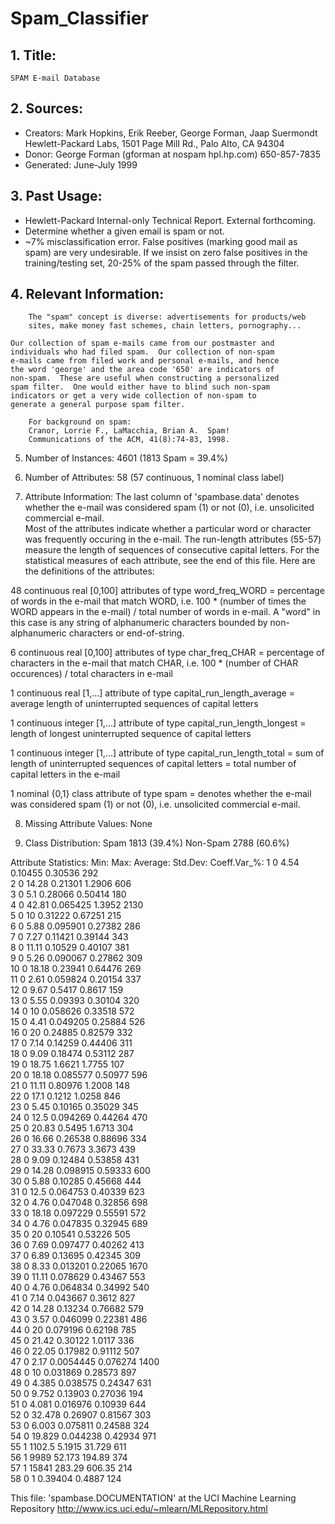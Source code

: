 # Spam_Classifier
 
## 1. Title:
    SPAM E-mail Database

## 2. Sources:
   - Creators: Mark Hopkins, Erik Reeber, George Forman, Jaap Suermondt
        Hewlett-Packard Labs, 1501 Page Mill Rd., Palo Alto, CA 94304
   - Donor: George Forman (gforman at nospam hpl.hp.com)  650-857-7835
   - Generated: June-July 1999

## 3. Past Usage:
   - Hewlett-Packard Internal-only Technical Report. External forthcoming.
   - Determine whether a given email is spam or not.
   - ~7% misclassification error.
       False positives (marking good mail as spam) are very undesirable.
       If we insist on zero false positives in the training/testing set,
       20-25% of the spam passed through the filter.

## 4. Relevant Information:
        The "spam" concept is diverse: advertisements for products/web
        sites, make money fast schemes, chain letters, pornography...
        
	Our collection of spam e-mails came from our postmaster and 
	individuals who had filed spam.  Our collection of non-spam 
	e-mails came from filed work and personal e-mails, and hence
	the word 'george' and the area code '650' are indicators of 
	non-spam.  These are useful when constructing a personalized 
	spam filter.  One would either have to blind such non-spam 
	indicators or get a very wide collection of non-spam to 
	generate a general purpose spam filter.

        For background on spam:
        Cranor, Lorrie F., LaMacchia, Brian A.  Spam! 
        Communications of the ACM, 41(8):74-83, 1998.

5. Number of Instances: 4601 (1813 Spam = 39.4%)

6. Number of Attributes: 58 (57 continuous, 1 nominal class label)

7. Attribute Information:
The last column of 'spambase.data' denotes whether the e-mail was 
considered spam (1) or not (0), i.e. unsolicited commercial e-mail.  
Most of the attributes indicate whether a particular word or
character was frequently occuring in the e-mail.  The run-length
attributes (55-57) measure the length of sequences of consecutive 
capital letters.  For the statistical measures of each attribute, 
see the end of this file.  Here are the definitions of the attributes:

48 continuous real [0,100] attributes of type word_freq_WORD 
= percentage of words in the e-mail that match WORD,
i.e. 100 * (number of times the WORD appears in the e-mail) / 
total number of words in e-mail.  A "word" in this case is any 
string of alphanumeric characters bounded by non-alphanumeric 
characters or end-of-string.

6 continuous real [0,100] attributes of type char_freq_CHAR
= percentage of characters in the e-mail that match CHAR,
i.e. 100 * (number of CHAR occurences) / total characters in e-mail

1 continuous real [1,...] attribute of type capital_run_length_average
= average length of uninterrupted sequences of capital letters

1 continuous integer [1,...] attribute of type capital_run_length_longest
= length of longest uninterrupted sequence of capital letters

1 continuous integer [1,...] attribute of type capital_run_length_total
= sum of length of uninterrupted sequences of capital letters
= total number of capital letters in the e-mail

1 nominal {0,1} class attribute of type spam
= denotes whether the e-mail was considered spam (1) or not (0), 
i.e. unsolicited commercial e-mail.  


8. Missing Attribute Values: None

9. Class Distribution:
	Spam	  1813  (39.4%)
	Non-Spam  2788  (60.6%)


Attribute Statistics:
   Min: Max:   Average:  Std.Dev: Coeff.Var_%: 
1  0    4.54   0.10455   0.30536  292          
2  0    14.28  0.21301   1.2906   606          
3  0    5.1    0.28066   0.50414  180          
4  0    42.81  0.065425  1.3952   2130         
5  0    10     0.31222   0.67251  215          
6  0    5.88   0.095901  0.27382  286          
7  0    7.27   0.11421   0.39144  343          
8  0    11.11  0.10529   0.40107  381          
9  0    5.26   0.090067  0.27862  309          
10 0    18.18  0.23941   0.64476  269          
11 0    2.61   0.059824  0.20154  337          
12 0    9.67   0.5417    0.8617   159          
13 0    5.55   0.09393   0.30104  320          
14 0    10     0.058626  0.33518  572          
15 0    4.41   0.049205  0.25884  526          
16 0    20     0.24885   0.82579  332          
17 0    7.14   0.14259   0.44406  311          
18 0    9.09   0.18474   0.53112  287          
19 0    18.75  1.6621    1.7755   107          
20 0    18.18  0.085577  0.50977  596          
21 0    11.11  0.80976   1.2008   148          
22 0    17.1   0.1212    1.0258   846          
23 0    5.45   0.10165   0.35029  345          
24 0    12.5   0.094269  0.44264  470          
25 0    20.83  0.5495    1.6713   304          
26 0    16.66  0.26538   0.88696  334          
27 0    33.33  0.7673    3.3673   439          
28 0    9.09   0.12484   0.53858  431          
29 0    14.28  0.098915  0.59333  600          
30 0    5.88   0.10285   0.45668  444          
31 0    12.5   0.064753  0.40339  623          
32 0    4.76   0.047048  0.32856  698          
33 0    18.18  0.097229  0.55591  572          
34 0    4.76   0.047835  0.32945  689          
35 0    20     0.10541   0.53226  505          
36 0    7.69   0.097477  0.40262  413          
37 0    6.89   0.13695   0.42345  309          
38 0    8.33   0.013201  0.22065  1670         
39 0    11.11  0.078629  0.43467  553          
40 0    4.76   0.064834  0.34992  540          
41 0    7.14   0.043667  0.3612   827          
42 0    14.28  0.13234   0.76682  579          
43 0    3.57   0.046099  0.22381  486          
44 0    20     0.079196  0.62198  785          
45 0    21.42  0.30122   1.0117   336          
46 0    22.05  0.17982   0.91112  507          
47 0    2.17   0.0054445 0.076274 1400         
48 0    10     0.031869  0.28573  897          
49 0    4.385  0.038575  0.24347  631          
50 0    9.752  0.13903   0.27036  194          
51 0    4.081  0.016976  0.10939  644          
52 0    32.478 0.26907   0.81567  303          
53 0    6.003  0.075811  0.24588  324          
54 0    19.829 0.044238  0.42934  971          
55 1    1102.5 5.1915    31.729   611          
56 1    9989   52.173    194.89   374          
57 1    15841  283.29    606.35   214          
58 0    1      0.39404   0.4887   124          


This file: 'spambase.DOCUMENTATION' at the UCI Machine Learning Repository
http://www.ics.uci.edu/~mlearn/MLRepository.html

